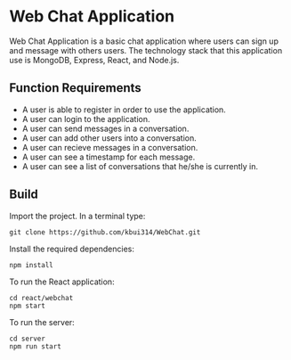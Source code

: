 # Web Chat Application

Web Chat Application is a basic chat application where users can sign up and message with others users. The technology stack that this application use is MongoDB, Express, React, and Node.js.

## Function Requirements
* A user is able to register in order to use the application.
* A user can login to the application.
* A user can send messages in a conversation.
* A user can add other users into a conversation.
* A user can recieve messages in a conversation.
* A user can see a timestamp for each message.
* A user can see a list of conversations that he/she is currently in.

## Build
Import the project. In a terminal type:
```
git clone https://github.com/kbui314/WebChat.git
```
Install the required dependencies:
```
npm install
```
To run the React application:
```
cd react/webchat
npm start
```
To run the server:
```
cd server
npm run start
```